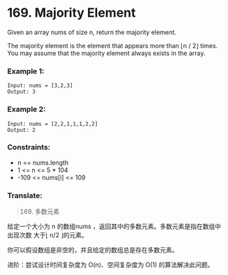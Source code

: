 # 169. Majority Element

Given an array nums of size n, return the majority element.

The majority element is the element that appears more than ⌊n / 2⌋ times. You may assume that the majority element always exists in the array.

### Example 1:

```
Input: nums = [3,2,3]
Output: 3
```

### Example 2:

```
Input: nums = [2,2,1,1,1,2,2]
Output: 2
```

### Constraints:

* n == nums.length
* 1 <= n <= 5 * 104
* -109 <= nums[i] <= 109

### Translate:

> 169. 多数元素

给定一个大小为 n 的数组nums ，返回其中的多数元素。多数元素是指在数组中出现次数 大于⌊ n/2 ⌋的元素。

你可以假设数组是非空的，并且给定的数组总是存在多数元素。

进阶：尝试设计时间复杂度为 O(n)、空间复杂度为 O(1) 的算法解决此问题。
